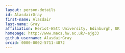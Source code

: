 ```yaml
---
layout: person-details
id: AlasdairGray
first-name: Alasdair
last-name: Gray
affiliation: Heriot-Watt University, Edinburgh, UK
homepage: http://www.macs.hw.ac.uk/~ajg33
github_username: AlasdairGray
orcid: 0000-0002-5711-4872
---
```

